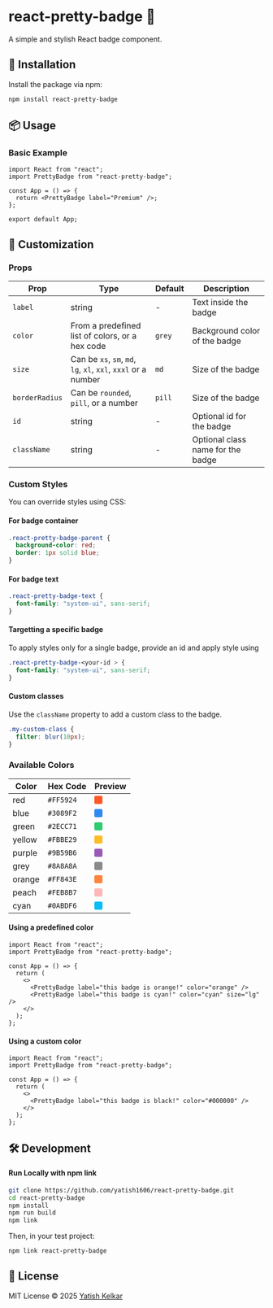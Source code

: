# react-pretty-badge 🎨

A simple and stylish React badge component.

## 🚀 Installation

Install the package via npm:

```sh
npm install react-pretty-badge
```

## 📦 Usage

### **Basic Example**

```tsx
import React from "react";
import PrettyBadge from "react-pretty-badge";

const App = () => {
  return <PrettyBadge label="Premium" />;
};

export default App;
```

## 🎨 Customization

### **Props**

| Prop           | Type                                                           | Default | Description                       |
| -------------- | -------------------------------------------------------------- | ------- | --------------------------------- |
| `label`        | string                                                         | -       | Text inside the badge             |
| `color`        | From a predefined list of colors, or a hex code                | `grey`  | Background color of the badge     |
| `size`         | Can be `xs`, `sm`, `md`, `lg`, `xl`, `xxl`, `xxxl` or a number | `md`    | Size of the badge                 |
| `borderRadius` | Can be `rounded`, `pill`, or a number                          | `pill`  | Size of the badge                 |
| `id`           | string                                                         | -       | Optional id for the badge         |
| `className`    | string                                                         | -       | Optional class name for the badge |

### **Custom Styles**

You can override styles using CSS:

#### For badge container

```css
.react-pretty-badge-parent {
  background-color: red;
  border: 1px solid blue;
}
```

#### For badge text

```css
.react-pretty-badge-text {
  font-family: "system-ui", sans-serif;
}
```

#### Targetting a specific badge

To apply styles only for a single badge, provide an id and apply style using

```css
.react-pretty-badge-<your-id > {
  font-family: "system-ui", sans-serif;
}
```

#### Custom classes

Use the `className` property to add a custom class to the badge.

```css
.my-custom-class {
  filter: blur(10px);
}
```

### **Available Colors**

| Color  | Hex Code  | Preview                                                                             |
| ------ | --------- | ----------------------------------------------------------------------------------- |
| red    | `#FF5924` | <div style="width:16px; height:16px; background:#FF5924; border-radius:3px;"></div> |
| blue   | `#3089F2` | <div style="width:16px; height:16px; background:#3089F2; border-radius:3px;"></div> |
| green  | `#2ECC71` | <div style="width:16px; height:16px; background:#2ecc71; border-radius:3px;"></div> |
| yellow | `#FBBE29` | <div style="width:16px; height:16px; background:#FBBE29; border-radius:3px;"></div> |
| purple | `#9B59B6` | <div style="width:16px; height:16px; background:#9b59b6; border-radius:3px;"></div> |
| grey   | `#8A8A8A` | <div style="width:16px; height:16px; background:#8a8a8a; border-radius:3px;"></div> |
| orange | `#FF843E` | <div style="width:16px; height:16px; background:#FF843E; border-radius:3px;"></div> |
| peach  | `#FEB8B7` | <div style="width:16px; height:16px; background:#FEB8B7; border-radius:3px;"></div> |
| cyan   | `#0ABDF6` | <div style="width:16px; height:16px; background:#0ABDF6; border-radius:3px;"></div> |

#### Using a predefined color

```tsx
import React from "react";
import PrettyBadge from "react-pretty-badge";

const App = () => {
  return (
    <>
      <PrettyBadge label="this badge is orange!" color="orange" />
      <PrettyBadge label="this badge is cyan!" color="cyan" size="lg" />
    </>
  );
};
```

#### Using a custom color

```tsx
import React from "react";
import PrettyBadge from "react-pretty-badge";

const App = () => {
  return (
    <>
      <PrettyBadge label="this badge is black!" color="#000000" />
    </>
  );
};
```

## 🛠️ Development

#### **Run Locally with npm link**

```sh
git clone https://github.com/yatish1606/react-pretty-badge.git
cd react-pretty-badge
npm install
npm run build
npm link
```

Then, in your test project:

```sh
npm link react-pretty-badge
```

## 📜 License

MIT License © 2025 [Yatish Kelkar](https://yatish.netlify.app)
